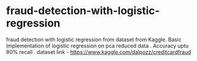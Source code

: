 # fraud-detection-with-logistic-regression
fraud detection with logistic regression from dataset from Kaggle.
Basic Implementation of logistic regression on pca reduced data .
Accuracy uptu 80% recall .
dataset link - https://www.kaggle.com/dalpozz/creditcardfraud


